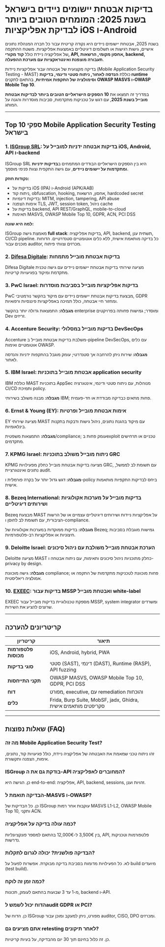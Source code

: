 # בדיקות אבטחת יישומים ניידים בישראל בשנת 2025: המומחים הטובים ביותר לבדיקת אפליקציות iOS ו-Android

בשנת 2025, אבטחת יישומים ניידים היא נקודה קריטית עבור כל חברה המנהלת נתונים אישיים, גישות רגישות או תשלומים דיגיטליים באמצעות אפליקציות. משטח ההתקפה של אפליקציה ניידת כולל **קוד מקורי, API, אחסון מקומי, הרשאות, backend, תעבורה מוצפנת ואינטראקציות עם מערכת ההפעלה**.

בדיקה מקצועית של אבטחה עבור אפליקציות ניידות (Mobile Application Security Testing - MAST) כוללת **הנדסה לאחור, ניתוח סטטי ודינמי, בדיקות runtime וסימולציה של התקפות אמיתיות**, בהתאם לתקנים **OWASP MASVS ו-OWASP Mobile Top 10**.

במדריך זה תמצאו את **10 הספקים הישראליים הטובים ביותר לבדיקות אבטחת מובייל בשנת 2025**, עם דגש על טכניקות מתקדמות, סביבות מוסדרות והגנה על המותג.

---

## Top 10 ספקי Mobile Application Security Testing בישראל

### 1. [ISGroup SRL](https://www.isgroup.it/it/index.html): בדיקות אבטחה ידניות למובייל על iOS, Android, API ו-backend

ISGroup SRL היא בין הספקים הישראליים הבודדים המתמחים ב**בדיקות ידניות ומתקדמות על יישומים ניידים**, עם גישה התקפית וצוות פנימי מוסמך.

**נקודות חוזק:**

- בדיקות על iOS (IPA) ו-Android (APK/AAB)
- ניתוח קוד, obfuscation, hooking, אחסון, הרשאות, hardcoded secret
- בדיקות דינמיות: MITM, injection, tampering, API abuse
- אימות הצפנה TLS, JWT, session token, ניהול cache
- בדיקות על backend, API REST/GraphQL, mobile-to-cloud
- תאימות MASVS, OWASP Mobile Top 10, GDPR, ACN, PCI DSS

**למה היא שונה:**

ISGroup מאמצת גישה **full stack**: בדיקות אפליקציה, API, backend, תשתית ענן, CI/CD pipeline. כל בדיקה מותאמת אישית, ללא כלים אוטומטיים סטנדרטיים. הדוחות מוכנים עבור auditor, מכרזים וצוותי פיתוח.

### 2. [Difesa Digitale](https://www.difesadigitale.it/): בדיקות אבטחת מובייל מתמחות

Difesa Digitale מציעה שירותי בדיקות אבטחת יישומים ניידים עם גישה טכנית מתקדמת ומיקוד בפגיעויות קריטיות.

### 3. PwC Israel: בדיקות אפליקציות מובייל בסביבות מוסדרות

PwC מבצעת בדיקות אבטחת יישומים ניידים עם מיקוד בהקשר נורמטיבי, GDPR ומחזור חיי אבטחה, כולל תמיכה באפליקציות פיננסיות ורפואיות.

**מגבלה:** התמצאות גדולה יותר בהקשר enterprise ומוסדר; גמישות פחותה בפרויקטים Dev זריזים.

### 4. Accenture Security: בדיקות מובייל במסלולי DevSecOps

Accenture משלבת בדיקות אבטחת מובייל ב-pipeline DevSecOps, עם כלים אוטומטיים ואימות OWASP.

**מגבלה:** שירות ניתן להרחבה אך סטנדרטי; עומק מוגבל בהתקפות ידניות והנדסה לאחור.

### 5. IBM Israel: אבטחת מובייל בתוכניות application security

IBM כוללת MAST בתוכניות AppSec מנוהלות, עם ניתוח סטטי ודינמי, אינטגרציה CI/CD ותמיכת policy.

**מגבלה:** מבנה משולב בשירותי IBM; פחות מתאים כבדיקה מבודדת או חד-פעמית.

### 6. Ernst & Young (EY): אימות אבטחת מובייל ופרטיות

EY מציעה שירותי MAST עם מיקוד בהגנת נתונים, ניהול גישות ודבקות בתקנות בינלאומיות.

**מגבלה:** התמצאות משפטית/compliance; עומק פחות בexploit טכניים או תרחישים מתקדמים.

### 7. KPMG Israel: ניתוח מובייל משולב בתוכניות GRC

KPMG מציעה בדיקות אבטחת מובייל כחלק מפעילויות GRC, עם תשומת לב לממשל, נתונים ואינטגרציית audit.

**מגבלה:** דגש גדול יותר על בקרה פורמלית ו-policy ביחס לבדיקות התקפיות מותאמות אישית.

### 8. Bezeq International: בדיקות מובייל על מערכות אקולוגיות ושירותים דיגיטליים

Bezeq מבצעת MAST על אפליקציות ניידות ושירותים דיגיטליים עצמיים או של הרשות הציבורית, עם תשומת לב לחוסן ו-compliance.

**מגבלה:** בדיקות ממוקדות במערכות אקולוגיות של Bezeq; גמישות מוגבלת בסביבות חיצוניות או אפליקציות רב-פלטפורמיות.

### 9. Deloitte Israel: הערכת אבטחת מובייל משולבת עם ניהול סיכונים

Deloitte מציעה MAST כחלק מתוכניות ניהול סיכונים ותאימות, עם ניתוח אבטחה ו-privacy by design.

**מגבלה:** גישה מוכוונת compliance; פחות מוכוונת לטכניקות מתקדמות של התקפה או אמולציה ריאליסטית.

### 10. [EXEEC](https://exeec.com/): בדיקות עבור MSSP ואבטחת מובייל white-label

EXEEC מספקת טכנולוגיית בדיקות מובייל עבור MSSP, system integrator ומשרדים שרוצים להציע את השירות.

---

## קריטריונים להערכה

| קריטריון                        | תיאור                                                                 |
|-------------------------------|-----------------------------------------------------------------------|
| **פלטפורמות מכוסות**            | iOS, Android, hybrid, PWA                                            |
| **סוגי בדיקות**                | סטטי (SAST), דינמי (DAST), Runtime (RASP), API fuzzing               |
| **תקני התייחסות**               | OWASP MASVS, OWASP Mobile Top 10, GDPR, PCI DSS                      |
| **דוח**                        | מפורט, executive, עם remediation והוכחות                             |
| **כלים**                       | Frida, Burp Suite, MobSF, jadx, Ghidra, סקריפטים מותאמים אישית      |

---

## שאלות נפוצות (FAQ)

### מה זה Mobile Application Security Test?
זהו ניתוח טכני שמאמת את האבטחה של אפליקציה ניידת, כולל פגיעויות קוד, נתונים, אימות, הצפנה ותקשורת.

### ISGroup בודקת גם את ה-API המחוברים לאפליקציה?
כן. הגישה היא end-to-end: אפליקציה, API, backend, sessions, זהויות וענן.

### הבדיקה תואמת ל-MASVS ו-OWASP?
כן. כל הבדיקות של ISGroup עוקבות אחר רמות MASVS L1-L2, OWASP Mobile Top 10, ותקני ACN.

### כמה עולה בדיקה על אפליקציה?
בין 3,500€ ל-12,000€ בהתאם למספר פונקציונליות, API, פלטפורמות וטכניקות נדרשות.

### הבדיקה פולשנית? יכולה לגרום לתקלות?
לא. כל הפעילויות מדומות בסביבת בדיקה מבוקרת. אפשרות לפעול על build מיועדים (test build).

### כמה זמן זה לוקח?
מ-1 עד 3 שבועות בהתאם לעומק, תכונות, backend ו-API.

### הדוח יכול לשמש לaudit GDPR או PCI?
כן. הדוח של ISGroup מפורט, ניתן למעקב ומוכן עבור auditor, CISO, DPO ומכרזים.

### אתם מציעים גם retesting לאחר תיקונים?
כן. זה כלול בחינם תוך 30 יום מהבדיקה, על בעיות קריטיות.

